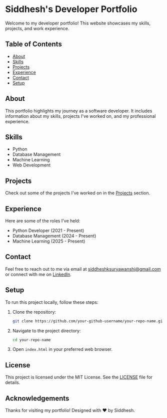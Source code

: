 # Siddhesh's Developer Portfolio

Welcome to my developer portfolio! This website showcases my skills, projects, and work experience.

## Table of Contents

- [About](#about)
- [Skills](#skills)
- [Projects](#projects)
- [Experience](#experience)
- [Contact](#contact)
- [Setup](#setup)

## About

This portfolio highlights my journey as a software developer. It includes information about my skills, projects I've worked on, and my professional experience.

## Skills

- Python
- Database Management
- Machine Learning
- Web Development

## Projects

Check out some of the projects I've worked on in the [Projects](#projects) section.

## Experience

Here are some of the roles I've held:
- Python Developer (2021 - Present)
- Database Management (2024 - Present)
- Machine Learning (2025 - Present)

## Contact

Feel free to reach out to me via email at siddheshksuryawanshi@gmail.com or connect with me on [LinkedIn](https://www.linkedin.com/in/siddheshsuryawanshi/).

## Setup

To run this project locally, follow these steps:

1. Clone the repository:
    ```bash
    git clone https://github.com/your-github-username/your-repo-name.git
    ```

2. Navigate to the project directory:
    ```bash
    cd your-repo-name
    ```

3. Open `index.html` in your preferred web browser.

## License

This project is licensed under the MIT License. See the [LICENSE](LICENSE) file for details.

## Acknowledgements

Thanks for visiting my portfolio! Designed with ❤️ by Siddhesh.
